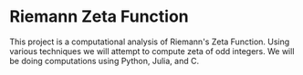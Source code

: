 Riemann Zeta Function
========

This project is a computational analysis of Riemann's Zeta Function. Using various techniques we will
attempt to compute zeta of odd integers. We will be doing computations using Python, Julia, and C.

